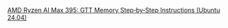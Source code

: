 [AMD Ryzen AI Max 395: GTT Memory Step‐by‐Step Instructions (Ubuntu 24.04)]([https://openai.com](https://github.com/technigmaai/technigmaai-wiki/wiki/AMD-Ryzen-AI-Max--395:-GTT--Memory-Step%E2%80%90by%E2%80%90Step-Instructions-(Ubuntu-24.04)))
